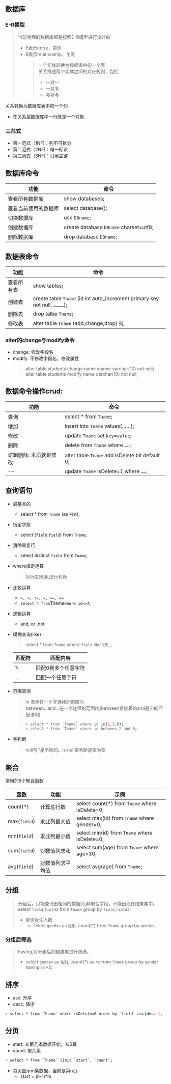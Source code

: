 ## 数据库

### E-R模型

> 当前物理的数据库都是按照E-R模型进行设计的
>
> * E表示entry，实体
> * R表示relationship，关系
>   > 一个实体转换为数据库中的一个表  
>   > 关系描述两个实体之间的对应规则，包括
>   >
>   > * 一对一
>   > * 一对多
>   > * 多对多

关系转换为数据库表中的一个列

* 在关系型数据库中一行就是一个对象

### 三范式

* 第一范式（1NF\)：列不可拆分
* 第二范式（2NF\)：唯一标识
* 第三范式（3NF\)：引用主键

## 数据库命令

| 功能 | 命令 |
| --- | --- |
| 查看所有数据库 | show databases; |
| 查看当前使用的数据库 | select database\(\); |
| 切换数据库 | use `DBname`; |
| 创建数据库 | create database `DBname` charset=utf8; |
| 删除数据库 | drop database `DBname`; |

## 数据表命令

| 功能 | 命令 |
| --- | --- |
| 查看所有表 | show tables; |
| 创建表 | create table `Tname` \(id int auto\_increment primary key not null, `…………`\); |
| 删除表 | drop talbe `Tname`; |
| 修改表 | alter table `Tname` \(add,change,drop\) `列`; |

### alter的change与modify命令

* change: 修改字段名
* modify: 不修改字段名，修改属性
  > alter table students change name sname varchar\(10\) not null;  
  > alter table students modify name carchar\(10\) not null;

## 数据命令操作crud:

| 功能 | 命令 |
| --- | --- |
| 查询 | select \* from `Tname`; |
| 增加 | insert into `Tname` values\(……\); |
| 修改 | update `Tname` set `key`=`value`; |
| 删除 | delete from `Tname` where `……`; |
| 逻辑删除: 本质就是修改 | alter table `Tname` add isDelete bit default 0; |
| -- | update `Tname` isDelete=1 where `……`; |

## 查询语句

* 最基本的
  * select \* from `Tname` \(as `别名`\);
* 指定字段
  * select \(`field`,`field`\) from `Tname`;
* 消除重复行
  * select distinct `field` from `Tname`;
* where指定运算
  > 对行进筛选,逐行判断
* 比较运算
  * `>, <, !=, =, >=, <=`
  * `select * from`Tname`where id<=4`;
* 逻辑运算
  * and, or ,not
* 模糊查询\(like\)

  > select \* from `Tname` where `field` like `%黄_`;
  
   | 匹配符 | 匹配内容 |
   | --- | --- |
   | `%` | 匹配0到多个任意字符 |
   | `_` | 匹配一个任意字符 |

* 范围查询

  > in 表示在一个非连续的范围内  
  > between…and…在一个连续的范围内\(between紧挨着的and是它的匹配语句\)
  >
  > ```bash
  > > select * from `Tname` where id in(1,3,8); 
  > > select * from `Tname` where id between 2 and 8;
  > ```

* 空判断

  > null与''是不同的。is null来判断是否为空

## 聚合

常用的5个聚合函数

| 函数 | 功能 | 示例 |
| --- | --- | --- |
| count\(\*\) | 计算总行数 | select count\(\*\) from `Tname` where isDelete=0; |
| max\(`field`\) | 求此列最大值 | select max\(id\) from `Tname` where gender=0; |
| min\(`field`\) | 求此列最小值 | select min\(id\) from `Tname` where isDelete=0; |
| sum\(`field`\) | 对数值列求和 | select sum\(age\) from `Tname` where age&gt;30; |
| avg\(`field`\) | 对数值列求平均值 | select avg\(age\) from `Tname`; |

## 分组

> 分组后，只能查询出相同的数据列,非聚合字段，不能出现在结果集中。  
> select `field`,`field2` from `Tname` group by `field`,`field2`;
>
> * 查询女生人数
>   * select `gender` as `性别`, count\(\*\) from `Tname` group by `gender`;

### 分组后筛选

> having,对分组后的结果集进行筛选。
>
> * select `gender` as `性别`, count\(\*\) as `rs` from `Tname` group by `gender` having `rs`&gt;2;

## 排序

* asc: 升序
* desc: 降序

```bash
> select * from `Tname` where isDelete=0 order by `field` asc|desc (, `field` asc|desc);
```

## 分页

* start: 从第几条数据开始，从0算
* count: 取几条

```bash
> select * from `Tname` limit `start`, `count`;
```

* 每页显示m条数据，当前是第n页
  * start = \(n-1\)\*m



